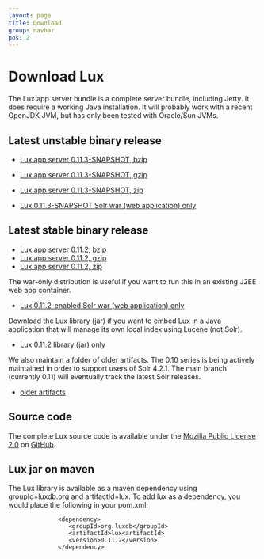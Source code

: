 ```yaml
---
layout: page
title: Download
group: navbar
pos: 2
---
```


# Download Lux #

The Lux app server bundle is a complete server bundle, including Jetty.  It
does require a working Java installation.  It will probably work with a
recent OpenJDK JVM, but has only been tested with Oracle/Sun JVMs.

## Latest unstable binary release ##

* [Lux app server 0.11.3-SNAPSHOT, bzip](dist/lux-appserver-0.11.3-SNAPSHOT-bin.tar.bz2)
* [Lux app server 0.11.3-SNAPSHOT, gzip](dist/lux-appserver-0.11.3-SNAPSHOT-bin.tar.gz)
* [Lux app server 0.11.3-SNAPSHOT, zip](dist/lux-appserver-0.11.3-SNAPSHOT-bin.zip)

* [Lux 0.11.3-SNAPSHOT Solr war (web application) only](dist/lux-appserver-0.11.3-SNAPSHOT.war)

## Latest stable binary release ##

* [Lux app server 0.11.2, bzip](dist/lux-appserver-0.11.2-bin.tar.bz2)
* [Lux app server 0.11.2, gzip](dist/lux-appserver-0.11.2-bin.tar.gz)
* [Lux app server 0.11.2, zip](dist/lux-appserver-0.11.2-bin.zip)

The war-only distribution is useful if you want to run this in an existing
J2EE web app container.

* [Lux 0.11.2-enabled Solr war (web application) only](dist/lux-appserver-0.11.2.war)

Download the Lux library (jar) if you want to embed Lux in a Java
application that will manage its own local index using Lucene (not Solr).

* [Lux 0.11.2 library (jar) only](dist/lux-0.11.2.jar)

We also maintain a folder of older artifacts.  The 0.10 series is being
actively maintained in order to support users of Solr 4.2.1.  The main
branch (currently 0.11) will eventually track the latest Solr releases.

* [older artifacts](dist/?C=N;O=D)

## Source code ##

The complete Lux source code is available under the [Mozilla Public License 2.0](http://www.mozilla.org/MPL/2.0/) on [GitHub](https://github.com/msokolov/lux).

## Lux jar on maven ##

The Lux library is available as a maven dependency using groupId=luxdb.org
and artifactId=lux.  To add lux as a dependency, you would place the
following in your pom.xml:

                  <dependency>
                     <groupId>org.luxdb</groupId>
                     <artifactId>lux<artifactId>
                     <version>0.11.2</version>
                  </dependency>

